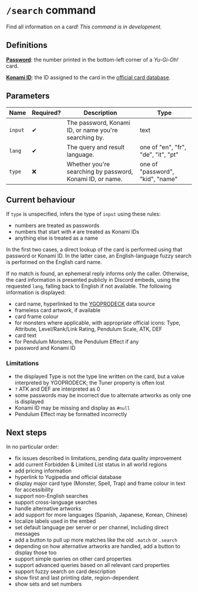 # `/search` command

Find all information on a card! _This command is in development._

## Definitions

[**Password**](https://yugipedia.com/wiki/Password): the number printed in the bottom-left corner of a _Yu-Gi-Oh!_ card.

[**Konami ID**](https://yugipedia.com/wiki/List_of_cards_by_Konami_index_number_(4007%E2%80%935000)): the ID assigned to the card in the [official card database](https://www.db.yugioh-card.com/).

## Parameters

Name | Required? | Description | Type
--- | --- | --- | ---
`input` | ✔ | The password, Konami ID, or name you're searching by. | text
`lang` | ✔ | The query and result language. | one of "en", "fr", "de", "it", "pt"
`type` | ❌ | Whether you're searching by password, Konami ID, or name. | one of "password", "kid", "name"

## Current behaviour

If `type` is unspecified, infers the type of `input` using these rules:

- numbers are treated as passwords
- numbers that start with `#` are treated as Konami IDs
- anything else is treated as a name

In the first two cases, a direct lookup of the card is performed using that password or Konami ID.
In the latter case, an English-language fuzzy search is performed on the English card name.

If no match is found, an ephemeral reply informs only the caller. Otherwise, the card information is
presented publicly in Discord embeds, using the requested `lang`, falling back to English if not
available. The following information is displayed:

- card name, hyperlinked to the [YGOPRODECK](https://db.ygoprodeck.com/) data source
- frameless card artwork, if available
- card frame colour
- for monsters where applicable, with appropriate official icons: Type, Attribute, Level/Rank/Link Rating, Pendulum Scale, ATK, DEF
- card text
- for Pendulum Monsters, the Pendulum Effect if any
- password and Konami ID

### Limitations

- the displayed Type is not the type line written on the card, but a value interpreted by YGOPRODECK;
  the Tuner property is often lost
- `?` ATK and DEF are interpreted as 0
- some passwords may be incorrect due to alternate artworks as only one is displayed
- Konami ID may be missing and display as `#null`
- Pendulum Effect may be formatted incorrectly

## Next steps

In no particular order:

- fix issues described in limitations, pending data quality improvement
- add current Forbidden & Limited List status in all world regions
- add pricing information
- hyperlink to Yugipedia and official database
- display major card type (Monster, Spell, Trap) and frame colour in text for accessibility
- support non-English searches
- support cross-language searches
- handle alternative artworks
- add support for more languages (Spanish, Japanese, Korean, Chinese)
- localize labels used in the embed
- set default language per server or per channel, including direct messages
- add a button to pull up more matches like the old `.match` or `.search`
- depending on how alternative artworks are handled, add a button to display those too
- support simple queries on other card properties
- support advanced queries based on all relevant card properties
- support fuzzy search on card description
- show first and last printing date, region-dependent
- show sets and set numbers
